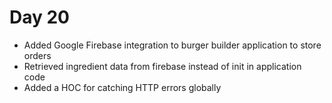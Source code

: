 # Day 20

- Added Google Firebase integration to burger builder application to store orders
- Retrieved ingredient data from firebase instead of init in application code
- Added a HOC for catching HTTP errors globally